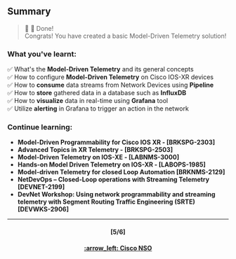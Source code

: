 ## Summary

> :clap: :tada: Done!  
> Congrats! You have created a basic Model-Driven Telemetry solution!

### What you've learnt:  
:white_check_mark:  What's the **Model-Driven Telemetry** and its general concepts  
:white_check_mark:  How to configure **Model-Driven Telemetry** on Cisco IOS-XR devices  
:white_check_mark:  How to **consume** data streams from Network Devices using **Pipeline**  
:white_check_mark:  How to **store** gathered data in a database such as **InfluxDB**  
:white_check_mark:  How to **visualize** data in real-time using **Grafana** tool    
:white_check_mark:  Utilize **alerting** in Grafana to trigger an action in the network  

### Continue learning:
- **Model-Driven Programmability for Cisco IOS XR - [BRKSPG-2303]**
- **Advanced Topics in XR Telemetry - [BRKSPG-2503]**
- **Model-Driven Telemetry on IOS-XE - [LABNMS-3000]**
- **Hands-on Model Driven Telemetry on IOS-XR - [LABOPS-1985]**
-	**Model-driven Telemetry for closed Loop Automation [BRKNMS-2129]**
- **NetDevOps – Closed-Loop operations with Streaming Telemetry [DEVNET-2199]**
-	**DevNet Workshop: Using network programmability and streaming telemetry with Segment Routing Traffic Engineering (SRTE) [DEVWKS-2906]**


---
<h4 align="center">[5/6]</h4>
<h4 align="center"> <a href="/readme/4.md"> :arrow_left: Cisco NSO </h4>
